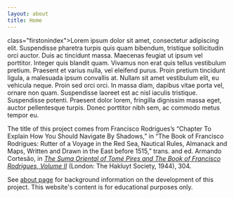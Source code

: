 ```yaml
---
layout: about
title: Home
---
```


<p> class="firstonindex">Lorem ipsum dolor sit amet, consectetur adipiscing elit. Suspendisse pharetra turpis quis quam bibendum, tristique sollicitudin orci auctor. Duis ac tincidunt massa. Maecenas feugiat ut ipsum vel porttitor. Integer quis blandit quam. Vivamus non erat quis tellus vestibulum pretium. Praesent et varius nulla, vel eleifend purus. Proin pretium tincidunt ligula, a malesuada ipsum convallis at. Nullam sit amet vestibulum elit, eu vehicula neque. Proin sed orci orci. In massa diam, dapibus vitae porta vel, ornare non quam. Suspendisse laoreet est ac nisl iaculis tristique. Suspendisse potenti. Praesent dolor lorem, fringilla dignissim massa eget, auctor pellentesque turpis. Donec porttitor nibh sem, ac commodo metus tempor eu.</p>

The title of this project comes from Francisco Rodrigues’s “Chapter To Explain How You Should Navigate By Shadows,” in “The Book of Francisco Rodrigues: Rutter of a Voyage in the Red Sea, Nautical Rules, Almanack and Maps, Written and Drawn in the East before 1515,” trans. and ed. Armando Cortesão, in [<i>The Suma Oriental of Tomé Pires and The Book of Francisco Rodrigues, Volume II</i>](https://archive.org/details/McGillLibrary-136388-15666/page/n93/mode/1up) (London: The Hakluyt Society, 1944), 304.

See [about page](https://taliaperry.github.io/astro/about.html) for background information on the development of this project. This website's content is for educational purposes only.

